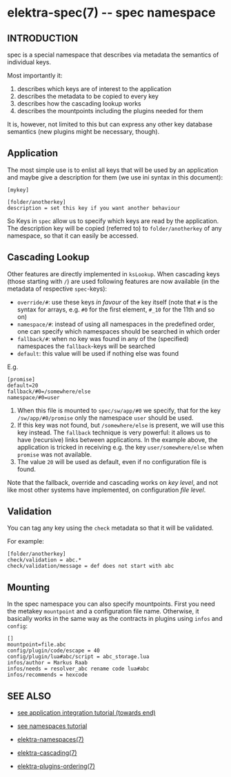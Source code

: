 elektra-spec(7) -- spec namespace
=================================

## INTRODUCTION

spec is a special namespace that describes via metadata the
semantics of individual keys.

Most importantly it:

1. describes which keys are of interest to the application
2. describes the metadata to be copied to every key
3. describes how the cascading lookup works
4. describes the mountpoints including the plugins needed for them

It is, however, not limited to this but can express any other
key database semantics (new plugins might be necessary, though).

## Application

The most simple use is to enlist all keys that will be used by an application
and maybe give a description for them (we use ini syntax in this document):

```
[mykey]

[folder/anotherkey]
description = set this key if you want another behaviour
```

So Keys in `spec` allow us to specify which keys are read by the application.
The description key will be copied (referred to) to `folder/anotherkey` of
any namespace, so that it can easily be accessed.



## Cascading Lookup

Other features are directly implemented in `ksLookup`.
When cascading keys (those starting with `/`) are used following features
are now available (in the metadata of respective `spec`-keys):

- `override/#`: use these keys *in favour* of the key itself (note that
    `#` is the syntax for arrays, e.g. `#0` for the first element,
    `#_10` for the 11th and so on)
- `namespace/#`: instead of using all namespaces in the predefined order,
    one can specify which namespaces should be searched in which order
- `fallback/#`: when no key was found in any of the (specified) namespaces
    the `fallback`-keys will be searched
- `default`: this value will be used if nothing else was found

E.g.

```
[promise]
default=20
fallback/#0=/somewhere/else
namespace/#0=user
```

1. When this file is mounted to `spec/sw/app/#0` we specify, that
    for the key `/sw/app/#0/promise` only the namespace `user` should be
    used.
2. If this key was not found, but `/somewhere/else` is present, we will use
    this key instead.  The `fallback` technique is very powerful: it allows
    us to have (recursive) links between applications. In the example above,
    the application is tricked in receiving e.g. the key `user/somewhere/else`
    when `promise` was not available.
3. The value `20` will be used as default, even if no configuration file
    is found.

Note that the fallback, override and cascading works on *key level*,
and not like most other systems have implemented, on
configuration *file level*.





## Validation

You can tag any key using the `check` metadata so that it will be validated.

For example:

```
[folder/anotherkey]
check/validation = abc.*
check/validation/message = def does not start with abc
```



## Mounting

In the spec namespace you can also specify mountpoints.
First you need the metakey `mountpoint` and a configuration file name.
Otherwise, it basically works in the same way as the contracts
in plugins using `infos` and `config`:

```
[]
mountpoint=file.abc
config/plugin/code/escape = 40
config/plugin/lua#abc/script = abc_storage.lua
infos/author = Markus Raab
infos/needs = resolver_abc rename code lua#abc
infos/recommends = hexcode
```



## SEE ALSO

- [see application integration tutorial (towards end)](/doc/tutorials/application-integration.md)
- [see namespaces tutorial](/doc/tutorials/namespaces.md)

- [elektra-namespaces(7)](elektra-namespaces.md)
- [elektra-cascading(7)](elektra-cascading.md)
- [elektra-plugins-ordering(7)](elektra-plugins-ordering.md)
